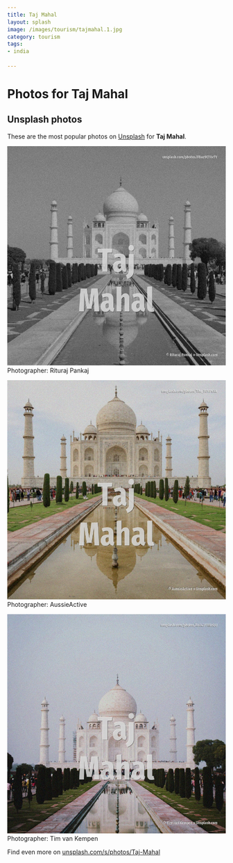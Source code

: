 ```yaml
---
title: Taj Mahal
layout: splash
image: /images/tourism/tajmahal.1.jpg
category: tourism
tags:
- india

---
```

# Photos for Taj Mahal
 
## Unsplash photos
These are the most popular photos on [Unsplash](https://unsplash.com) for **Taj Mahal**.
 
![Taj Mahal](/images/tourism/tajmahal.1.jpg)
Photographer:  Rituraj Pankaj
 
![Taj Mahal](/images/tourism/tajmahal.2.jpg)
Photographer:  AussieActive
 
![Taj Mahal](/images/tourism/tajmahal.3.jpg)
Photographer:  Tim van Kempen
 
Find even more on [unsplash.com/s/photos/Taj-Mahal](https://unsplash.com/s/photos/Taj-Mahal)
 
